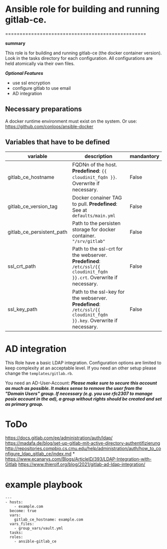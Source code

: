 # Ansible role for building and running gitlab-ce.
=================================================

**summary**

This role is for building and running gitlab-ce (the docker container version). 
Look in the tasks directory for each configuration.
All configurations are held atomically via their own files.

***Optional Features***
* use ssl encryption
* configure gitlab to use email
* AD integration

## Necessary preparations
A docker runtime environment must exist on the system.
Or use: https://github.com/conloos/ansible-docker

## Variables that have to be defined

| variable | description | mandantory |
| -------- | ----------- | ---------- |
| gitlab_ce_hostname | FQDNn of the host. **Predefined**: ```{{ cloudinit_fqdn }}```. Overwrite if necessary.| False |
| gitlab_ce_version_tag | Docker conainer TAG to pull. **Predefined**: See at ```defaults/main.yml``` | False |
| gitlab_ce_persistent_path | Path to the persisten storage for docker container.  ```"/srv/gitlab"``` | False |
| ssl_crt_path | Path to the ssl-crt for the webserver. **Predefined**: ```/etc/ssl/{{ cloudinit_fqdn }}.crt```. Overwrite if necessary. | False |
| ssl_key_path | Path to the ssl-key for the webserver. **Predefined**: ```/etc/ssl/{{ cloudinit_fqdn }}.key```. Overwrite if necessary.  | False |


# AD integration
This Role have a basic LDAP integration.
Configuration options are limited to keep complexity at an acceptable level.
If you need an other setup please change the ```templates/gitlab.rb```.

You need an AD-User-Account: ***Please make sure to secure this account as much as possible. It makes sense to remove the user from the "Domain Users" group. If necessary (e.g. you use rfc2307 to manage posix account in the ad), a group without rights should be created and set as primary group.***

# ToDo
https://docs.gitlab.com/ee/administration/auth/ldap/
https://madafa.de/blog/set-up-gitlab-mit-active-directory-authentifizierung
http://repositories.compbio.cs.cmu.edu/help/administration/auth/how_to_configure_ldap_gitlab_ce/index.md *
https://www.ecanarys.com/Blogs/ArticleID/393/LDAP-Integration-with-Gitlab
https://www.thierolf.org/blog/2021/gitlab-ad-ldap-integration/

# example playbook
```
---
- hosts: 
    - example.com
  become: true
  vars:
    gitlab_ce_hostname: example.com
  vars_files:
    - group_vars/vault.yml
  tasks:
  roles:
    - ansible-gitlab_ce
```